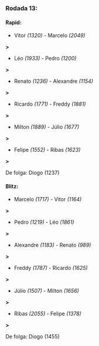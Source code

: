### Rodada 13:

#### Rapid:

* Vitor *(1320)*     -     Marcelo *(2049)*

 **>** 
* Léo *(1933)*     -     Pedro *(1200)*

 **>** 
* Renato *(1236)*     -     Alexandre *(1154)*

 **>** 
* Ricardo *(1771)*     -     Freddy *(1881)*

 **>** 
* Milton *(1889)*     -     Júlio *(1677)*

 **>** 
* Felipe *(1552)*     -     Ribas *(1623)*

 **>** 

De folga: Diogo (1237)

#### Blitz:

* Marcelo *(1717)*     -     Vitor *(1164)*

 **>** 
* Pedro *(1219)*     -     Léo *(1861)*

 **>** 
* Alexandre *(1183)*     -     Renato *(989)*

 **>** 
* Freddy *(1787)*     -     Ricardo *(1625)*

 **>** 
* Júlio *(1507)*     -     Milton *(1656)*

 **>** 
* Ribas *(2055)*     -     Felipe *(1378)*

 **>** 

De folga: Diogo (1455)

